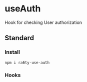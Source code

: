 # useAuth

 Hook for checking User authorization

## Standard

### Install

`npm i ra6ty-use-auth`

### Hooks
